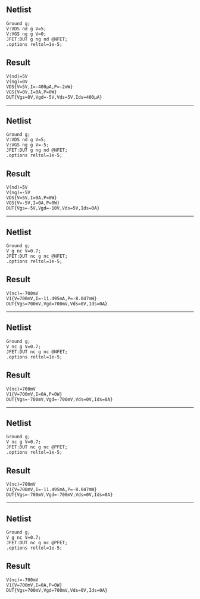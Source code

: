 ## Netlist

```text
Ground g;
V:VDS nd g V=5;
V:VGS ng g V=0;
JFET:DUT g ng nd @NFET;
.options reltol=1e-5;
```

## Result

```text
V(nd)=5V
V(ng)=0V
VDS{V=5V,I=-400μA,P=-2mW}
VGS{V=0V,I=0A,P=0W}
DUT{Vgs=0V,Vgd=-5V,Vds=5V,Ids=400μA}
```

---

## Netlist

```text
Ground g;
V:VDS nd g V=5;
V:VGS ng g V=-5;
JFET:DUT g ng nd @NFET;
.options reltol=1e-5;
```

## Result

```text
V(nd)=5V
V(ng)=-5V
VDS{V=5V,I=0A,P=0W}
VGS{V=-5V,I=0A,P=0W}
DUT{Vgs=-5V,Vgd=-10V,Vds=5V,Ids=0A}
```

---

## Netlist

```text
Ground g;
V g nc V=0.7;
JFET:DUT nc g nc @NFET;
.options reltol=1e-5;
```

## Result

```text
V(nc)=-700mV
V1{V=700mV,I=-11.495mA,P=-8.047mW}
DUT{Vgs=700mV,Vgd=700mV,Vds=0V,Ids=0A}
```

---

## Netlist

```text
Ground g;
V nc g V=0.7;
JFET:DUT nc g nc @NFET;
.options reltol=1e-5;
```

## Result

```text
V(nc)=700mV
V1{V=700mV,I=0A,P=0W}
DUT{Vgs=-700mV,Vgd=-700mV,Vds=0V,Ids=0A}
```

---

## Netlist

```text
Ground g;
V nc g V=0.7;
JFET:DUT nc g nc @PFET;
.options reltol=1e-5;
```

## Result

```text
V(nc)=700mV
V1{V=700mV,I=-11.495mA,P=-8.047mW}
DUT{Vgs=-700mV,Vgd=-700mV,Vds=0V,Ids=0A}
```

---

## Netlist

```text
Ground g;
V g nc V=0.7;
JFET:DUT nc g nc @PFET;
.options reltol=1e-5;
```

## Result

```text
V(nc)=-700mV
V1{V=700mV,I=0A,P=0W}
DUT{Vgs=700mV,Vgd=700mV,Vds=0V,Ids=0A}
```
